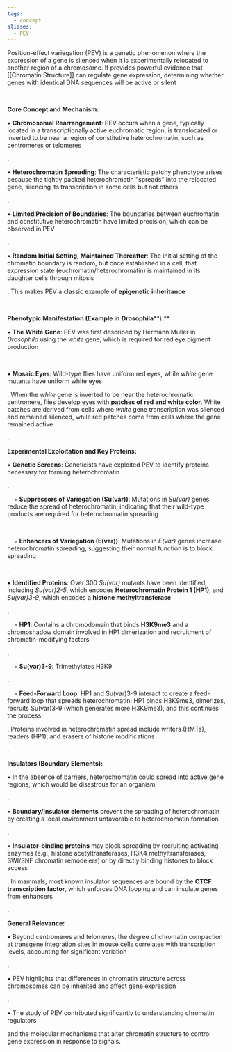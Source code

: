 ```yaml
---
tags:
  - concept
aliases:
  - PEV
---
```

Position-effect variegation (PEV) is a genetic phenomenon where the expression of a gene is silenced when it is experimentally relocated to another region of a chromosome. It provides powerful evidence that [[Chromatin Structure]] can regulate gene expression, determining whether genes with identical DNA sequences will be active or silent

.

**Core Concept and Mechanism:**

• **Chromosomal Rearrangement**: PEV occurs when a gene, typically located in a transcriptionally active euchromatic region, is translocated or inverted to be near a region of constitutive heterochromatin, such as centromeres or telomeres

.

• **Heterochromatin Spreading**: The characteristic patchy phenotype arises because the tightly packed heterochromatin "spreads" into the relocated gene, silencing its transcription in some cells but not others

.

• **Limited Precision of Boundaries**: The boundaries between euchromatin and constitutive heterochromatin have limited precision, which can be observed in PEV

.

• **Random Initial Setting, Maintained Thereafter**: The initial setting of the chromatin boundary is random, but once established in a cell, that expression state (euchromatin/heterochromatin) is maintained in its daughter cells through mitosis

. This makes PEV a classic example of **epigenetic inheritance**

.

**Phenotypic Manifestation (Example in** **Drosophila****):**

• **The** **White** **Gene**: PEV was first described by Hermann Muller in _Drosophila_ using the _white_ gene, which is required for red eye pigment production

.

• **Mosaic Eyes**: Wild-type flies have uniform red eyes, while _white_ gene mutants have uniform white eyes

. When the _white_ gene is inverted to be near the heterochromatic centromere, flies develop eyes with **patches of red and white color**. White patches are derived from cells where _white_ gene transcription was silenced and remained silenced, while red patches come from cells where the gene remained active

.

**Experimental Exploitation and Key Proteins:**

• **Genetic Screens**: Geneticists have exploited PEV to identify proteins necessary for forming heterochromatin

.

    ◦ **Suppressors of Variegation (Su(var))**: Mutations in _Su(var)_ genes reduce the spread of heterochromatin, indicating that their wild-type products are required for heterochromatin spreading

.

    ◦ **Enhancers of Variegation (E(var))**: Mutations in _E(var)_ genes increase heterochromatin spreading, suggesting their normal function is to block spreading

.

• **Identified Proteins**: Over 300 _Su(var)_ mutants have been identified, including _Su(var)2-5_, which encodes **Heterochromatin Protein 1 (HP1)**, and _Su(var)3-9_, which encodes a **histone methyltransferase**

.

    ◦ **HP1**: Contains a chromodomain that binds **H3K9me3** and a chromoshadow domain involved in HP1 dimerization and recruitment of chromatin-modifying factors

.

    ◦ **Su(var)3-9**: Trimethylates H3K9

.

    ◦ **Feed-Forward Loop**: HP1 and Su(var)3-9 interact to create a feed-forward loop that spreads heterochromatin: HP1 binds H3K9me3, dimerizes, recruits Su(var)3-9 (which generates more H3K9me3), and this continues the process

. Proteins involved in heterochromatin spread include writers (HMTs), readers (HP1), and erasers of histone modifications

.

**Insulators (Boundary Elements):**

• In the absence of barriers, heterochromatin could spread into active gene regions, which would be disastrous for an organism

.

• **Boundary/Insulator elements** prevent the spreading of heterochromatin by creating a local environment unfavorable to heterochromatin formation

.

• **Insulator-binding proteins** may block spreading by recruiting activating enzymes (e.g., histone acetyltransferases, H3K4 methyltransferases, SWI/SNF chromatin remodelers) or by directly binding histones to block access

. In mammals, most known insulator sequences are bound by the **CTCF transcription factor**, which enforces DNA looping and can insulate genes from enhancers

.

**General Relevance:**

• Beyond centromeres and telomeres, the degree of chromatin compaction at transgene integration sites in mouse cells correlates with transcription levels, accounting for significant variation

.

• PEV highlights that differences in chromatin structure across chromosomes can be inherited and affect gene expression

.

• The study of PEV contributed significantly to understanding chromatin regulators

and the molecular mechanisms that alter chromatin structure to control gene expression in response to signals.